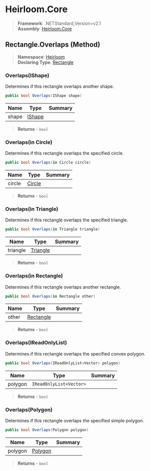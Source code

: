 # Heirloom.Core

> **Framework**: .NETStandard,Version=v2.1  
> **Assembly**: [Heirloom.Core][0]

## Rectangle.Overlaps (Method)

> **Namespace**: [Heirloom][0]  
> **Declaring Type**: [Rectangle][1]

### Overlaps(IShape)

Determines if this rectangle overlaps another shape.

```cs
public bool Overlaps(IShape shape)
```

| Name  | Type        | Summary |
|-------|-------------|---------|
| shape | [IShape][2] |         |

> **Returns** - `bool`

### Overlaps(in Circle)

Determines if this rectangle overlaps the specified circle.

```cs
public bool Overlaps(in Circle circle)
```

| Name   | Type        | Summary |
|--------|-------------|---------|
| circle | [Circle][3] |         |

> **Returns** - `bool`

### Overlaps(in Triangle)

Determines if this rectangle overlaps the specified triangle.

```cs
public bool Overlaps(in Triangle triangle)
```

| Name     | Type          | Summary |
|----------|---------------|---------|
| triangle | [Triangle][4] |         |

> **Returns** - `bool`

### Overlaps(in Rectangle)

Determines if this rectangle overlaps another rectangle.

```cs
public bool Overlaps(in Rectangle other)
```

| Name  | Type           | Summary |
|-------|----------------|---------|
| other | [Rectangle][1] |         |

> **Returns** - `bool`

### Overlaps(IReadOnlyList<Vector>)

Determines if this rectangle overlaps the specified convex polygon.

```cs
public bool Overlaps(IReadOnlyList<Vector> polygon)
```

| Name    | Type                    | Summary |
|---------|-------------------------|---------|
| polygon | `IReadOnlyList<Vector>` |         |

> **Returns** - `bool`

### Overlaps(Polygon)

Determines if this rectangle overlaps the specified simple polygon.

```cs
public bool Overlaps(Polygon polygon)
```

| Name    | Type         | Summary |
|---------|--------------|---------|
| polygon | [Polygon][5] |         |

> **Returns** - `bool`

[0]: ../../../Heirloom.Core.md
[1]: ../Rectangle.md
[2]: ../../Heirloom.Geometry/IShape.md
[3]: ../../Heirloom.Geometry/Circle.md
[4]: ../../Heirloom.Geometry/Triangle.md
[5]: ../../Heirloom.Geometry/Polygon.md
